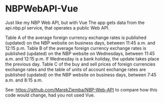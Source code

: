 # NBPWebAPI-Vue
Just like my NBP Web API, but with Vue
The app gets data from the api.nbp.pl service, that operates a public Web API.

Table A of the average foreign currency exchange rates is published (updated) on the NBP website on business days, between 11:45 a.m. and 12:15 p.m. 
Table B of the average foreign currency exchange rates is published (updated) on the NBP website on Wednesdays, between 11:45 a.m. and 12:15 p.m. If Wednesday is a bank holiday, the update takes place the previous day.
Table C of the buy and sell prices of foreign currencies exchange rates and the table of units of account exchange rates are published (updated) on the NBP website on business days, between 7:45 a.m. and 8:15 a.m.

See: https://github.com/MarekZiemba/NBP-Web-API to compare how this code would change, had you not used Vue.
